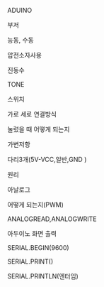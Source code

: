 ADUINO





부저

능동, 수동

압전소자사용

진동수

TONE



스위치

가로 세로 연결방식

눌렀을 때 어떻게 되는지



가변저항

다리3개(5V-VCC,일반,GND )

원리



아날로그

어떻게 되는지(PWM)

ANALOGREAD,ANALOGWRITE



아두이노 화면 출력

SERIAL.BEGIN(9600)

SERIAL.PRINT()

SERIAL.PRINTLN(엔터임)





